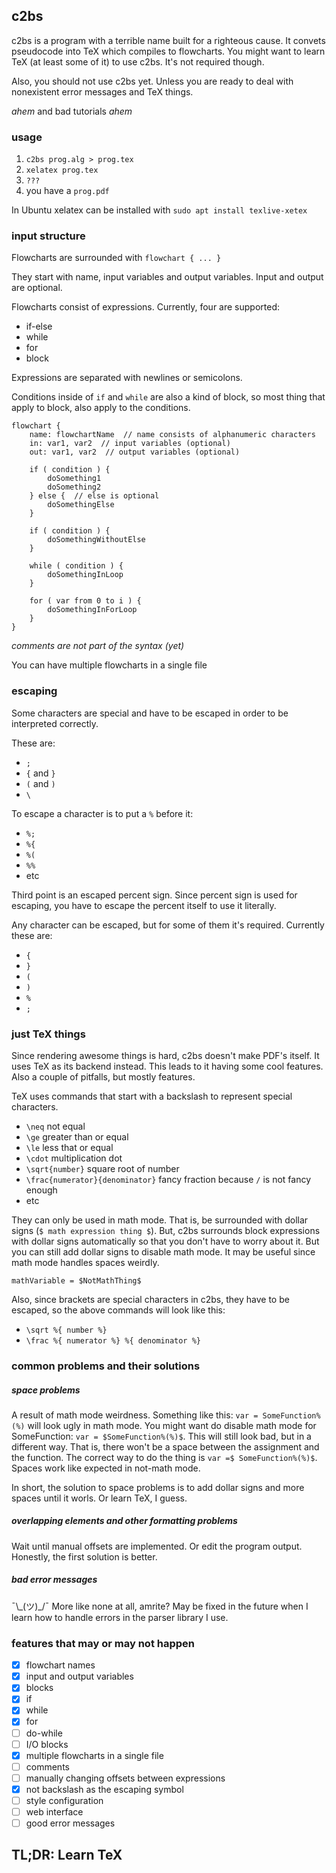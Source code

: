 ## c2bs

c2bs is a program with a terrible name built for a righteous cause. It convets pseudocode into TeX which compiles to flowcharts. You might want to learn TeX (at least some of it) to use c2bs. It's not required though.

Also, you should not use c2bs yet. Unless you are ready to deal with nonexistent error messages and TeX things. 

*ahem* and bad tutorials *ahem*

### usage

1. `c2bs prog.alg > prog.tex`
2. `xelatex prog.tex`
3. `???`
4. you have a `prog.pdf`

In Ubuntu xelatex can be installed with `sudo apt install texlive-xetex`

### input structure

Flowcharts are surrounded with `flowchart { ... }`

They start with name, input variables and output variables. Input and output are optional.

Flowcharts consist of expressions. Currently, four are supported:
* if-else
* while
* for
* block

Expressions are separated with newlines or semicolons.

Conditions inside of `if` and `while` are also a kind of block, so most thing that apply to block, also apply to the conditions.


```
flowchart {
    name: flowchartName  // name consists of alphanumeric characters
    in: var1, var2  // input variables (optional)
    out: var1, var2  // output variables (optional)
    
    if ( condition ) {
        doSomething1
        doSomething2
    } else {  // else is optional
        doSomethingElse
    }
    
    if ( condition ) {
        doSomethingWithoutElse
    }
    
    while ( condition ) {
        doSomethingInLoop
    }
    
    for ( var from 0 to i ) {
        doSomethingInForLoop
    }
}
```
*comments are not part of the syntax (yet)*

You can have multiple flowcharts in a single file

### escaping

Some characters are special and have to be escaped in order to be interpreted correctly.

These are:
* `;`
* `{` and `}`
* `(` and `)`
* `\`

To escape a character is to put a `%` before it:
* `%;`
* `%{`
* `%(`
* `%%`
* etc

Third point is an escaped percent sign. Since percent sign is used for escaping, you have to escape the percent itself to use it literally.

Any character can be escaped, but for some of them it's required. 
Currently these are:
* `{`
* `}`
* `(`
* `)`
* `%`
* `;`

### just TeX things

Since rendering awesome things is hard, c2bs doesn't make PDF's itself. It uses TeX as its backend instead. This leads to it having some cool features. Also a couple of pitfalls, but mostly features.

TeX uses commands that start with a backslash to represent special characters.

* `\neq` not equal
* `\ge` greater than or equal
* `\le` less that or equal
* `\cdot` multiplication dot
* `\sqrt{number}` square root of number
* `\frac{numerator}{denominator}` fancy fraction because `/` is not fancy enough
* etc

They can only be used in math mode. That is, be surrounded with dollar signs (`$ math expression thing $`). But, c2bs surrounds block expressions with dollar signs automatically so that you don't have to worry about it. But you can still add dollar signs to disable math mode. It may be useful since math mode handles spaces weirdly.

`mathVariable = $NotMathThing$`

Also, since brackets are special characters in c2bs, they have to be escaped, so the above commands will look like this:
* `\sqrt %{ number %}`
* `\frac %{ numerator %} %{ denominator %}`

### common problems and their solutions

##### space problems
A result of math mode weirdness.
Something like this: `var = SomeFunction%(%)` will look ugly in math mode. You might want do disable math mode for SomeFunction: `var = $SomeFunction%(%)$`. This will still look bad, but in a different way. That is, there won't be a space between the assignment and the function. The correct way to do the thing is `var =$ SomeFunction%(%)$`. Spaces work like expected in not-math mode.

In short, the solution to space problems is to add dollar signs and more spaces until it worls. Or learn TeX, I guess.

##### overlapping elements and other formatting problems
Wait until manual offsets are implemented. Or edit the program output. Honestly, the first solution is better.

##### bad error messages
¯\\\_(ツ)\_/¯
More like none at all, amrite?
May be fixed in the future when I learn how to handle errors in the parser library I use.

### features that may or may not happen

- [x] flowchart names
- [x] input and output variables
- [x] blocks
- [x] if
- [x] while
- [x] for
- [ ] do-while
- [ ] I/O blocks
- [x] multiple flowcharts in a single file
- [ ] comments
- [ ] manually changing offsets between expressions
- [x] not backslash as the escaping symbol
- [ ] style configuration
- [ ] web interface
- [ ] good error messages

## TL;DR: Learn TeX

